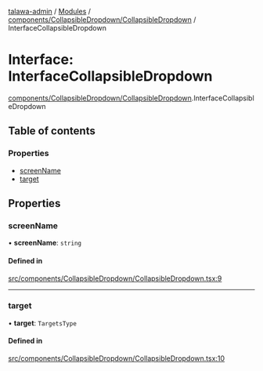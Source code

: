 [talawa-admin](../README.md) / [Modules](../modules.md) / [components/CollapsibleDropdown/CollapsibleDropdown](../modules/components_CollapsibleDropdown_CollapsibleDropdown.md) / InterfaceCollapsibleDropdown

# Interface: InterfaceCollapsibleDropdown

[components/CollapsibleDropdown/CollapsibleDropdown](../modules/components_CollapsibleDropdown_CollapsibleDropdown.md).InterfaceCollapsibleDropdown

## Table of contents

### Properties

- [screenName](components_CollapsibleDropdown_CollapsibleDropdown.InterfaceCollapsibleDropdown.md#screenname)
- [target](components_CollapsibleDropdown_CollapsibleDropdown.InterfaceCollapsibleDropdown.md#target)

## Properties

### screenName

• **screenName**: `string`

#### Defined in

[src/components/CollapsibleDropdown/CollapsibleDropdown.tsx:9](https://github.com/Sauradip07/talawa-admin/blob/a0491fe/src/components/CollapsibleDropdown/CollapsibleDropdown.tsx#L9)

___

### target

• **target**: `TargetsType`

#### Defined in

[src/components/CollapsibleDropdown/CollapsibleDropdown.tsx:10](https://github.com/Sauradip07/talawa-admin/blob/a0491fe/src/components/CollapsibleDropdown/CollapsibleDropdown.tsx#L10)

